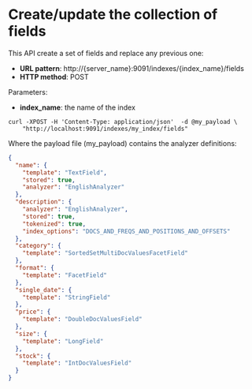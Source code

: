 # Create/update the collection of fields

This API create a set of fields and replace any previous one:

* **URL pattern**: http://{server_name}:9091/indexes/{index_name}/fields
* **HTTP method**: POST

Parameters:

* **index_name**: the name of the index

```shell
curl -XPOST -H 'Content-Type: application/json'  -d @my_payload \
    "http://localhost:9091/indexes/my_index/fields"
```

Where the payload file (my_payload) contains the analyzer definitions:

```json
{
  "name": {
    "template": "TextField",
    "stored": true,
    "analyzer": "EnglishAnalyzer"
  },
  "description": {
    "analyzer": "EnglishAnalyzer",
    "stored": true,
    "tokenized": true,
    "index_options": "DOCS_AND_FREQS_AND_POSITIONS_AND_OFFSETS"
  },
  "category": {
    "template": "SortedSetMultiDocValuesFacetField"
  },
  "format": {
    "template": "FacetField"
  },
  "single_date": {
    "template": "StringField"
  },
  "price": {
    "template": "DoubleDocValuesField"
  },
  "size": {
    "template": "LongField"
  },
  "stock": {
    "template": "IntDocValuesField"
  }
}
```
